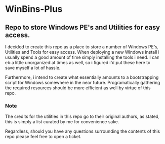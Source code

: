 # WinBins-Plus
Repo to store Windows PE's and Utilities for easy access.
----------------------------------------------------------

I decided to create this repo as a place to store a number of Windows PE's, Utilities and Tools for easy access. When deploying a new Windows install i usually spend a good amount of time simply installing the tools i need. I can eb a little unorganized at times as well, so i figured i'd put these here to save myself a lot of hassle.

Furthermore, i intend to create what essentially amounts to a bootstrapping script for Windows somewhere in the near future. Programatically gathering the required resources should be more efficient as well by virtue of this repo.

### Note

The credits for the utilities in this repo go to their original authors, as stated, this is simply a list curated by me for convenience sake.

Regardless, should you have any questions surrounding the contents of this repo please feel free to open a ticket.
